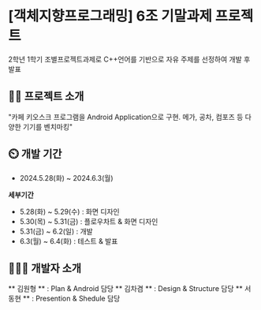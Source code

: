 # [객체지향프로그래밍] 6조 기말과제 프로젝트
2학년 1학기 조별프로젝트과제로 C++언어를 기반으로 자유 주제를 선정하여 개발 후 발표
## 👨‍🏫 프로젝트 소개
"카페 키오스크 프로그램을 Android Application으로 구현. 메가, 공차, 컴포즈 등 다양한 기기를 벤치마킹"

## ⏲️ 개발 기간
- 2024.5.28(화) ~ 2024.6.3(월)
  
**세부기간**
  - 5.28(화) ~ 5.29(수) : 화면 디자인
  - 5.30(목) ~ 5.31(금) : 플로우차트 & 화면 디자인
  - 5.31(금) ~ 6.2(일) : 개발
  - 6.3(월) ~ 6.4(화) : 테스트 & 발표

## 🧑‍🤝‍🧑 개발자 소개
** 김원형 ** : Plan & Android 담당
** 김차겸 ** : Design & Structure 담당
** 서동현 ** : Presention & Shedule 담당
